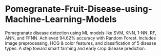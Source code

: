 # Pomegranate-Fruit-Disease-using-Machine-Learning-Models
Pomegranate disease detection using ML models like SVM, KNN, 1-NN, RF, ANN, and FFNN. Achieved 94.62% accuracy with Random Forest. Includes image preprocessing, HOG &amp; color features, and classification of 5 disease types. A step toward smart farming and early crop disease prediction.
